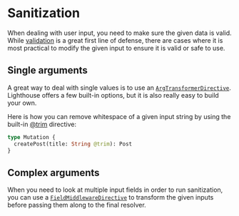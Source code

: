 # Sanitization

When dealing with user input, you need to make sure the given data is valid.
While [validation](validation) is a great first line of defense, there are cases where
it is most practical to modify the given input to ensure it is valid or safe to use.

## Single arguments

A great way to deal with single values is to use an [`ArgTransformerDirective`](../custom-directives/argument-directives.md#argtransformerdirective).
Lighthouse offers a few built-in options, but it is also really easy to build your own.

Here is how you can remove whitespace of a given input string by using
the built-in [@trim](../api-reference/directives.md#trim) directive:

```graphql
type Mutation {
  createPost(title: String @trim): Post
}
```

## Complex arguments

When you need to look at multiple input fields in order to run sanitization, you can use
a [`FieldMiddlewareDirective`](../custom-directives/field-directives.md#fieldmiddleware)
to transform the given inputs before passing them along to the final resolver.
